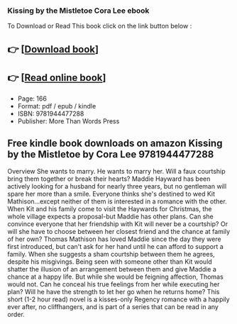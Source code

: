 ### Kissing by the Mistletoe Cora Lee ebook

To Download or Read This book click on the link button below :

## 👉  [**[Download book](http://get-pdfs.com/download.php?group=book&from=github.com&id=719117&lnk=1065 "Download book")**]

## 👉  [**[Read online book](http://get-pdfs.com/download.php?group=book&from=github.com&id=719117&lnk=1065 "Read online book")**]


* Page: 166
* Format: pdf / epub / kindle
* ISBN: 9781944477288
* Publisher: More Than Words Press



## Free kindle book downloads on amazon Kissing by the Mistletoe by Cora Lee 9781944477288


Overview
She wants to marry. He wants to marry her. Will a faux courtship bring them together or break their hearts? Maddie Hayward has been actively looking for a husband for nearly three years, but no gentleman will spare her more than a smile. Everyone thinks she&#039;s destined to wed Kit Mathison...except neither of them is interested in a romance with the other. When Kit and his family come to visit the Haywards for Christmas, the whole village expects a proposal-but Maddie has other plans. Can she convince everyone that her friendship with Kit will never be a courtship? Or will she have to choose between her closest friend and the chance at family of her own? Thomas Mathison has loved Maddie since the day they were first introduced, but can&#039;t ask for her hand until he can afford to support a family. When she suggests a sham courtship between them he agrees, despite his misgivings. Being seen with someone other than Kit would shatter the illusion of an arrangement between them and give Maddie a chance at a happy life. But while she would be feigning affection, Thomas would not. Can he conceal his true feelings from her while executing her plan? Will he have the strength to let her go when he returns home? This short (1-2 hour read) novel is a kisses-only Regency romance with a happily ever after, no cliffhangers, and is part of a series that can be read in any order.



